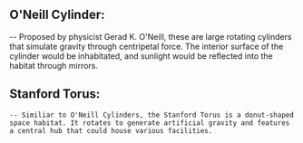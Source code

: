 ## O'Neill Cylinder:
  -- Proposed by physicist Gerad K. O'Neill, these are large rotating cylinders that simulate gravity through centripetal force. The interior surface of the cylinder would be inhabitated, and sunlight would be reflected into the habitat through mirrors.

  ## Stanford Torus:
    -- Similiar to O'Neill Cylinders, the Stanford Torus is a donut-shaped space habitat. It rotates to generate artificial gravity and features a central hub that could house various facilities.
